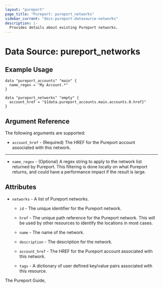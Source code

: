 ```yaml
---
layout: "pureport"
page_title: "Pureport: pureport_networks"
sidebar_current: "docs-pureport-datasource-networks"
description: |-
  Provides details about existing Pureport networks.
---
```


# Data Source: pureport\_networks

## Example Usage

```hcl
data "pureport_accounts" "main" {
  name_regex = "My Account.*"
}

data "pureport_networks" "empty" {
  account_href = "${data.pureport_accounts.main.accounts.0.href}"
}
```

## Argument Reference

The following arguments are supported:

* `account_href` - (Required) The HREF for the Pureport account associated with this network.

- - -

* `name_regex` - (Optional) A regex string to apply to the network list returned by Pureport. This
  filtering is done locally on what Pureport returns, and could have a performance impact if the
  result is large.

## Attributes

* `networks` - A list of Pureport networks.

    * `id` - The unique identifier for the Pureport network.

    * `href` - The unique path reference for the Pureport network. This will be used by other resources to identify the locations in most cases.

    * `name` - The name of the network.

    * `description` - The description for the network.

    * `account_href` - The HREF for the Pureport account associated with this network.

    * `tags` - A dictionary of user defined key/value pairs associated with this resource.


The Pureport Guide, []()
